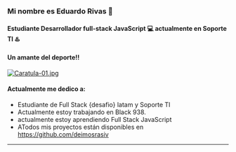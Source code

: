 ### Mi nombre es Eduardo Rivas 👋
#### Estudiante Desarrollador full-stack JavaScript 💻 actualmente en Soporte TI ♨️
#### Un amante del deporte!!


[![Caratula-01.jpg](https://i.postimg.cc/2SLs98gh/Caratula-01.jpg)](https://postimg.cc/5X1K6142)

#### Actualmente me dedico a:


- Estudiante de Full Stack {desafio} latam y Soporte TI 
- Actualmente estoy trabajando en Black 938.
- actualmente estoy aprendiendo Full Stack JavaScript
- ATodos mis proyectos están disponibles en https://github.com/deimosrasiv
___





